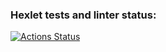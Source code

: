 ### Hexlet tests and linter status:
[![Actions Status](https://github.com/Lazy-Donut/frontend-project-44/workflows/hexlet-check/badge.svg)](https://github.com/Lazy-Donut/frontend-project-44/actions)